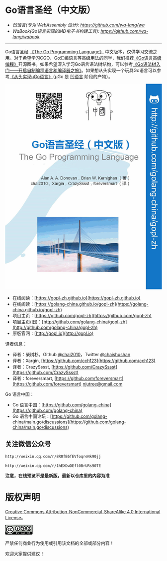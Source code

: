 # Go语言圣经（中文版）

- *凹语言(专为 WebAssembly 设计): https://github.com/wa-lang/wa*
- *WaBook(Go语言实现的MD电子书构建工具): https://github.com/wa-lang/wabook*

----

Go语言圣经 [《The Go Programming Language》](http://gopl.io) 中文版本，仅供学习交流之用。对于希望学习CGO、Go汇编语言等高级用法的同学，我们推荐[《Go语言高级编程》](https://github.com/chai2010/advanced-go-programming-book)开源图书。如果希望深入学习Go语言语法树结构，可以参考[《Go语法树入门——开启自制编程语言和编译器之旅》](https://github.com/chai2010/go-ast-book)。如果想从头实现一个玩具Go语言可以参考[《从头实现µGo语言》](https://github.com/wa-lang/ugo-compiler-book)（µGo 是 [凹语言](https://wa-lang.org/) 阶段的产物）。


![](cover.jpg)

- 在线阅读：[https://gopl-zh.github.io](https://gopl-zh.github.io)
- 在线阅读：[https://golang-china.github.io/gopl-zh](https://golang-china.github.io/gopl-zh)
- 项目主页：[https://github.com/gopl-zh](https://github.com/gopl-zh)
- 项目主页(旧)：[http://github.com/golang-china/gopl-zh](http://github.com/golang-china/gopl-zh)
- 原版官网：[http://gopl.io](http://gopl.io)


译者信息：

- 译者：柴树杉，Github [@chai2010](https://github.com/chai2010)，Twitter [@chaishushan](https://twitter.com/chaishushan)
- 译者：Xargin, [https://github.com/cch123](https://github.com/cch123)
- 译者：CrazySssst, [https://github.com/CrazySssst](https://github.com/CrazySssst)
- 译者：foreversmart, [https://github.com/foreversmart](https://github.com/foreversmart) <njutree@gmail.com>

Go 语言中国：

- Go 语言中国：[https://github.com/golang-china](https://github.com/golang-china)
- Go 语言中国论坛：[https://github.com/golang-china/main.go/discussions](https://github.com/golang-china/main.go/discussions)


## 关注微信公众号

```qrcode
http://weixin.qq.com/r/8R0fB6fEVfoqreNk90jj
```

```qrcode
http://weixin.qq.com/r/1hEXDwDEfl0BrURs90TE
```

**注意，在线预览不是最新版，最新以仓库里的内容为准**

# 版权声明

[Creative Commons Attribution-NonCommercial-ShareAlike 4.0 International License](http://creativecommons.org/licenses/by-nc-sa/4.0/)。

![Creative Commons License](./images/by-nc-sa-4.0-88x31.png)


严禁任何商业行为使用或引用该文档的全部或部分内容！

欢迎大家提供建议！

